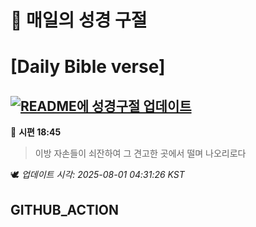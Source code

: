 # 🙏 매일의 성경 구절
# [Daily Bible verse]
## [![README에 성경구절 업데이트](https://github.com/DONGSUKA/first_test/actions/workflows/update-readme-bible.yml/badge.svg)](https://github.com/DONGSUKA/first_test/actions/workflows/update-readme-bible.yml)
<!-- START_BIBLE_VERSE -->
📖 **시편 18:45**
> 이방 자손들이 쇠잔하여 그 견고한 곳에서 떨며 나오리로다

🕊️ _업데이트 시각: 2025-08-01 04:31:26 KST_
  <!-- END_BIBLE_VERSE -->
## GITHUB_ACTION
